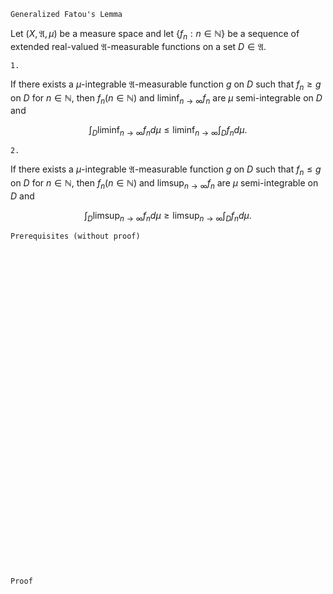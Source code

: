 ```
Generalized Fatou's Lemma
```
Let $(X, \mathfrak{A}, \mu)$ be a measure space and
let $\{f_n : n\in \mathbb{N}\}$ be a sequence of extended real-valued $\mathfrak{A}$-measurable functions on a set $D\in\mathfrak{A}$.

`1.`

If there exists a $\mu$-integrable $\mathfrak{A}$-measurable function $g$ on $D$ such that $f_n\geq g$ on $D$ for $n \in \mathbb{N}$, then $f_n(n \in \mathbb{N})$ and $\liminf_{n\rightarrow \infty}f_n$ are $\mu$ semi-integrable on $D$ and

$$
\int_D \liminf_{n \rightarrow \infty} f_n d\mu
\leq
\liminf_{n\rightarrow \infty}
\int_D f_n d\mu.
$$

`2.`

If there exists a $\mu$-integrable $\mathfrak{A}$-measurable function $g$ on $D$ such that $f_n\leq g$ on $D$ for $n \in \mathbb{N}$, then $f_n(n \in \mathbb{N})$ and $\limsup_{n\rightarrow \infty}f_n$ are $\mu$ semi-integrable on $D$ and

$$
\int_D \limsup_{n \rightarrow \infty} f_n d\mu
\geq
\limsup_{n\rightarrow \infty}
\int_D f_n d\mu.
$$

```
Prerequisites (without proof)
```

<br>
<br>
<br>
<br>
<br>
<br>
<br>
<br>
<br>
<br>
<br>
<br>
<br>
<br>
<br>
<br>
<br>
<br>
<br>
<br>
<br>
<br>
<br>
<br>
<br>
<br>
<br>
<br>
<br>
<br>


```
Proof
```
